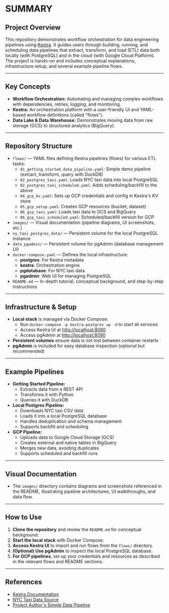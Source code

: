 # SUMMARY

## Project Overview

This repository demonstrates workflow orchestration for data engineering pipelines using [Kestra](https://kestra.io/). It guides users through building, running, and scheduling data pipelines that extract, transform, and load (ETL) data both locally (with PostgreSQL) and in the cloud (with Google Cloud Platform). The project is hands-on and includes conceptual explanations, infrastructure setup, and several example pipeline flows.

---

## Key Concepts

- **Workflow Orchestration:** Automating and managing complex workflows with dependencies, retries, logging, and monitoring.
- **Kestra:** An orchestration platform with a user-friendly UI and YAML-based workflow definitions (called "flows").
- **Data Lake & Data Warehouse:** Demonstrates moving data from raw storage (GCS) to structured analytics (BigQuery).

---

## Repository Structure

- `flows/` — YAML files defining Kestra pipelines (flows) for various ETL tasks:
  - `01_getting_started_data_pipeline.yaml`: Simple demo pipeline (extract, transform, query with DuckDB)
  - `02_postgres_taxi.yaml`: Loads NYC taxi data into local PostgreSQL
  - `02_postgres_taxi_scheduled.yaml`: Adds scheduling/backfill to the above
  - `04_gcp_kv.yaml`: Sets up GCP credentials and config in Kestra's KV store
  - `05_gcp_setup.yaml`: Creates GCP resources (bucket, dataset)
  - `06_gcp_taxi.yaml`: Loads taxi data to GCS and BigQuery
  - `06_gcp_taxi_scheduled.yaml`: Scheduled/backfill version for GCP
- `images/` — Visual documentation (pipeline diagrams, UI screenshots, etc.)
- `ny_taxi_postgres_data/` — Persistent volume for the local PostgreSQL instance
- `data_pgadmin/` — Persistent volume for pgAdmin (database management UI)
- `docker-compose.yaml` — Defines the local infrastructure:
  - **postgres**: For Kestra metadata
  - **kestra**: Orchestration engine
  - **pgdatabase**: For NYC taxi data
  - **pgadmin**: Web UI for managing PostgreSQL
- `README.md` — In-depth tutorial, conceptual background, and step-by-step instructions

---

## Infrastructure & Setup

- **Local stack** is managed via Docker Compose:
  - Run `docker-compose -p kestra-postgres up -d` to start all services
  - Access Kestra UI at [http://localhost:8080](http://localhost:8080)
  - Access pgAdmin at [http://localhost:8090](http://localhost:8090)
- **Persistent volumes** ensure data is not lost between container restarts
- **pgAdmin** is included for easy database inspection (optional but recommended)

---

## Example Pipelines

- **Getting Started Pipeline:**
  - Extracts data from a REST API
  - Transforms it with Python
  - Queries it with DuckDB
- **Local Postgres Pipeline:**
  - Downloads NYC taxi CSV data
  - Loads it into a local PostgreSQL database
  - Handles deduplication and schema management
  - Supports backfill and scheduling
- **GCP Pipeline:**
  - Uploads data to Google Cloud Storage (GCS)
  - Creates external and native tables in BigQuery
  - Merges new data, avoiding duplicates
  - Supports scheduled and backfill runs

---

## Visual Documentation

- The `images/` directory contains diagrams and screenshots referenced in the README, illustrating pipeline architectures, UI walkthroughs, and data flow.

---

## How to Use

1. **Clone the repository** and review the `README.md` for conceptual background.
2. **Start the local stack** with Docker Compose.
3. **Access Kestra UI** to import and run flows from the `flows/` directory.
4. **(Optional) Use pgAdmin** to inspect the local PostgreSQL database.
5. **For GCP pipelines**, set up your credentials and resources as described in the relevant flows and README sections.

---

## References

- [Kestra Documentation](https://kestra.io/docs/)
- [NYC Taxi Data Source](https://github.com/DataTalksClub/nyc-tlc-data/releases)
- [Project Author's Simple Data Pipeline](https://github.com/joaoblasques/data-pipeline-simple) 
